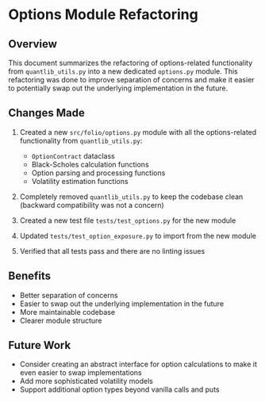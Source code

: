 # Options Module Refactoring

## Overview

This document summarizes the refactoring of options-related functionality from `quantlib_utils.py` into a new dedicated `options.py` module. This refactoring was done to improve separation of concerns and make it easier to potentially swap out the underlying implementation in the future.

## Changes Made

1. Created a new `src/folio/options.py` module with all the options-related functionality from `quantlib_utils.py`:
   - `OptionContract` dataclass
   - Black-Scholes calculation functions
   - Option parsing and processing functions
   - Volatility estimation functions

2. Completely removed `quantlib_utils.py` to keep the codebase clean (backward compatibility was not a concern)

3. Created a new test file `tests/test_options.py` for the new module

4. Updated `tests/test_option_exposure.py` to import from the new module

5. Verified that all tests pass and there are no linting issues

## Benefits

- Better separation of concerns
- Easier to swap out the underlying implementation in the future
- More maintainable codebase
- Clearer module structure

## Future Work

- Consider creating an abstract interface for option calculations to make it even easier to swap implementations
- Add more sophisticated volatility models
- Support additional option types beyond vanilla calls and puts
